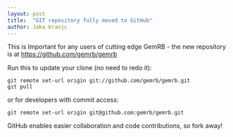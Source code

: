 ```yaml
---
layout: post
title:  "GIT repository fully moved to GitHub"
author: Jaka Kranjc
---
```


This is Important for any users of cutting edge GemRB - the new repository is at
https://github.com/gemrb/gemrb

Run this to update your clone (no need to redo it):

    git remote set-url origin git://github.com/gemrb/gemrb.git
    git pull

or for developers with commit access:

    git remote set-url origin git@github.com:gemrb/gemrb.git

GitHub enables easier collaboration and code contributions, so fork away!
